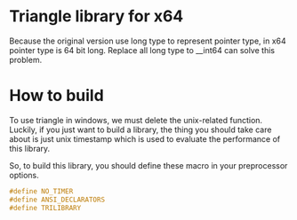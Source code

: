 # Triangle library for x64

Because the original version use long type to represent pointer type, in x64 pointer type is 64 bit long. Replace all long type to __int64 can solve this problem.

# How to build

To use triangle in windows, we must delete the unix-related function. Luckily, if you just want to build a library, the thing you should take care about is just unix timestamp which is used to evaluate the performance of this library.

So, to build this library, you should define these macro in your preprocessor options.

```c++
#define NO_TIMER
#define ANSI_DECLARATORS
#define TRILIBRARY
```
